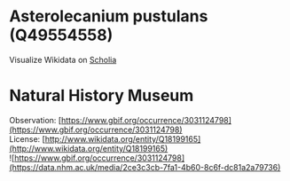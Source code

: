 
Asterolecanium pustulans (Q49554558)
====================================
  
Visualize Wikidata on [Scholia](https://scholia.toolforge.org/taxon/Q49554558)
# Natural History Museum
  
Observation: [https://www.gbif.org/occurrence/3031124798](https://www.gbif.org/occurrence/3031124798)  
License: [http://www.wikidata.org/entity/Q18199165](http://www.wikidata.org/entity/Q18199165)  
![https://www.gbif.org/occurrence/3031124798](https://data.nhm.ac.uk/media/2ce3c3cb-7fa1-4b60-8c6f-dc81a2a79736)
